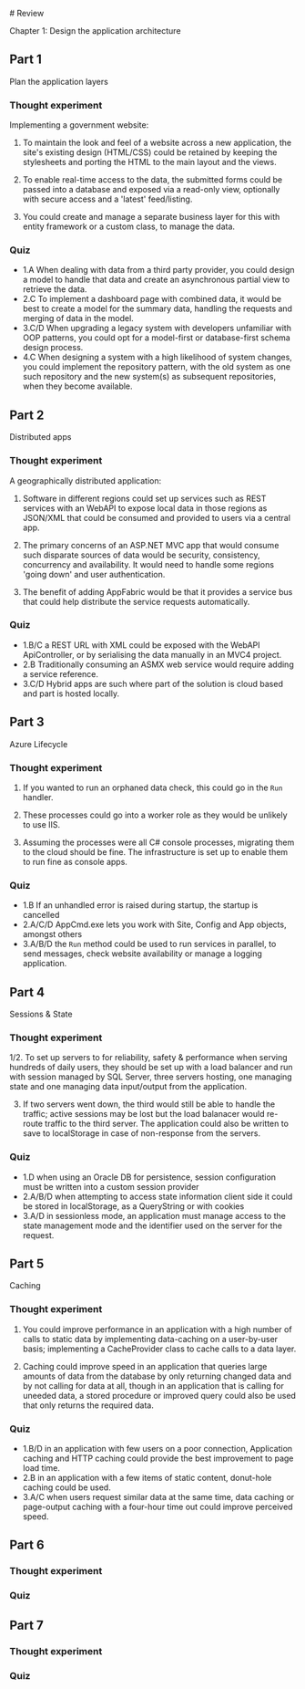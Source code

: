 ﻿# Review

Chapter 1: Design the application architecture

## Part 1

Plan the application layers

### Thought experiment

Implementing a government website:

1. To maintain the look and feel of a website across a new application, the site's existing design (HTML/CSS) could be retained by keeping the stylesheets and porting the HTML to the main layout and the views.

2. To enable real-time access to the data, the submitted forms could be passed into a database and exposed via a read-only view, optionally with secure access and a 'latest' feed/listing.

3. You could create and manage a separate business layer for this with entity framework or a custom class, to manage the data.

### Quiz

* 1.A When dealing with data from a third party provider, you could design a model to handle that data and create an asynchronous partial view to retrieve the data.
* 2.C To implement a dashboard page with combined data, it would be best to create a model for the summary data, handling the requests and merging of data in the model.
* 3.C/D When upgrading a legacy system with developers unfamiliar with OOP patterns, you could opt for a model-first or database-first schema design process.
* 4.C When designing a system with a high likelihood of system changes, you could implement the repository pattern, with the old system as one such repository and the new system(s) as subsequent repositories, when they become available.

## Part 2

Distributed apps

### Thought experiment

A geographically distributed application:

1. Software in different regions could set up services such as REST services with an WebAPI to expose local data in those regions as JSON/XML that could be consumed and provided to users via a central app.

2. The primary concerns of an ASP.NET MVC app that would consume such disparate sources of data would be security, consistency, concurrency and availability. It would need to handle some regions 'going down' and user authentication.

3. The benefit of adding AppFabric would be that it provides a service bus that could help distribute the service requests automatically.

### Quiz

* 1.B/C a REST URL with XML could be exposed with the WebAPI ApiController, or by serialising the data manually in an MVC4 project.
* 2.B Traditionally consuming an ASMX web service would require adding a service reference.
* 3.C/D Hybrid apps are such where part of the solution is cloud based and part is hosted locally.


## Part 3

Azure Lifecycle

### Thought experiment

1. If you wanted to run an orphaned data check, this could go in the `Run` handler.

2. These processes could go into a worker role as they would be unlikely to use IIS.

3. Assuming the processes were all C# console processes, migrating them to the cloud should be fine. The infrastructure is set up to enable them to run fine as console apps.

### Quiz

* 1.B If an unhandled error is raised during startup, the startup is cancelled
* 2.A/C/D AppCmd.exe lets you work with Site, Config and App objects, amongst others
* 3.A/B/D the `Run` method could be used to run services in parallel, to send messages, check website availability or manage a logging application.


## Part 4

Sessions & State

### Thought experiment

1/2. To set up servers to for reliability, safety & performance when serving hundreds of daily users, they should be set up with a load balancer and run with session managed by SQL Server, three servers hosting, one managing state and one managing data input/output from the application.

3. If two servers went down, the third would still be able to handle the traffic; active sessions may be lost but the load balanacer would re-route traffic to the third server. The application could also be written to save to localStorage in case of non-response from the servers.

### Quiz

* 1.D when using an Oracle DB for persistence, session configuration must be written into a custom session provider
* 2.A/B/D when attempting to access state information client side it could be stored in localStorage, as a QueryString or with cookies
* 3.A/D in sessionless mode, an application must manage access to the state management mode and the identifier used on the server for the request.


## Part 5

Caching

### Thought experiment

1. You could improve performance in an application with a high number of calls to static data by implementing data-caching on a user-by-user basis; implementing a CacheProvider class to cache calls to a data layer.

2. Caching could improve speed in an application that queries large amounts of data from the database by only returning changed data and by not calling for data at all, though in an application that is calling for uneeded data, a stored procedure or improved query could also be used that only returns the required data.

### Quiz

* 1.B/D in an application with few users on a poor connection, Application caching and HTTP caching could provide the best improvement to page load time.
* 2.B in an application with a few items of static content, donut-hole caching could be used.
* 3.A/C when users request similar data at the same time, data caching or page-output caching with a four-hour time out could improve perceived speed.


## Part 6

### Thought experiment

### Quiz


## Part 7

### Thought experiment

### Quiz


